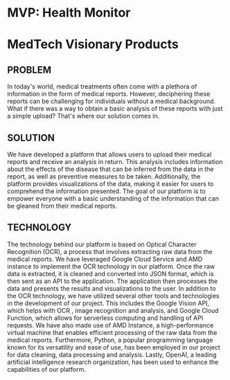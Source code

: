 # MVP: Health Monitor
# MedTech Visionary Products

## PROBLEM
In today's world, medical treatments often come with a plethora of information in the form of medical reports. However, deciphering these reports can be challenging for individuals without a medical background. What if there was a way to obtain a basic analysis of these reports with just a simple upload? That's where our solution comes in.

## SOLUTION
We have developed a platform that allows users to upload their medical reports and receive an analysis in return. This analysis includes information about the effects of the disease that can be inferred from the data in the report, as well as preventive measures to be taken. Additionally, the platform provides visualizations of the data, making it easier for users to comprehend the information presented. The goal of our platform is to empower everyone with a basic understanding of the information that can be gleaned from their medical reports.

## TECHNOLOGY
The technology behind our platform is based on Optical Character Recognition (OCR), a process that involves extracting raw data from the medical reports. We have leveraged Google Cloud Service and AMD instance to implement the OCR technology in our platform. Once the raw data is extracted, it is cleaned and converted into JSON format, which is then sent as an API to the application. The application then processes the data and presents the results and visualizations to the user.
In addition to the OCR technology, we have utilized several other tools and technologies in the development of our project. This includes the Google Vision API, which helps with OCR , image recognition and analysis, and Google Cloud Function, which allows for serverless computing and handling of API requests. We have also made use of AMD Instance, a high-performance virtual machine that enables efficient processing of the raw data from the medical reports. Furthermore, Python, a popular programming language known for its versatility and ease of use, has been employed in our project for data cleaning, data processing and analysis. Lastly, OpenAI, a leading artificial intelligence research organization, has been used to enhance the capabilities of our platform.
